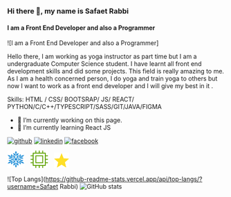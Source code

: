 ### Hi there 👋, my name is Safaet Rabbi
#### I am a Front End Developer and also a Programmer
![I am a Front End Developer and also a Programmer]

Hello there, I am working as yoga instructor as part time but I am a undergraduate Computer Science student. I have learnt all front end development skills and did some projects. This field is really amazing to me. As I am a health concerned person, I do yoga and train yoga to others but now I want to work as a front end developer and I will give my best in it .

Skills:  HTML / CSS/ BOOTSRAP/ JS/ REACT/ PYTHON/C/C++/TYPESCRIPT/SASS/GIT/JAVA/FIGMA

- 🔭 I’m currently working on this page. 
- 🌱 I’m currently learning React JS 


[<img src='https://cdn.jsdelivr.net/npm/simple-icons@3.0.1/icons/github.svg' alt='github' height='40'>](https://github.com/https://github.com/Safayat-Rabbi)  [<img src='https://cdn.jsdelivr.net/npm/simple-icons@3.0.1/icons/linkedin.svg' alt='linkedin' height='40'>](https://www.linkedin.com/in/https://www.linkedin.com/in/safaet-rabbi-8b092b277//)  [<img src='https://cdn.jsdelivr.net/npm/simple-icons@3.0.1/icons/facebook.svg' alt='facebook' height='40'>](https://www.facebook.com/https://www.facebook.com/profile.php?id=100088384690401)  

<a href='https://archiveprogram.github.com/'><img src='https://raw.githubusercontent.com/acervenky/animated-github-badges/master/assets/acbadge.gif' width='40' height='40'></a> <a href='https://docs.github.com/en/developers'><img src='https://raw.githubusercontent.com/acervenky/animated-github-badges/master/assets/devbadge.gif' width='40' height='40'></a> <a href='https://stars.github.com/'><img src='https://raw.githubusercontent.com/acervenky/animated-github-badges/master/assets/starbadge.gif' width='35' height='35'></a> 


![Top Langs](https://github-readme-stats.vercel.app/api/top-langs/?username=Safaet Rabbi)
![GitHub stats](https://github-readme-stats.vercel.app/api?username=https://github.com/Safayat-Rabbi&show_icons=true)  



